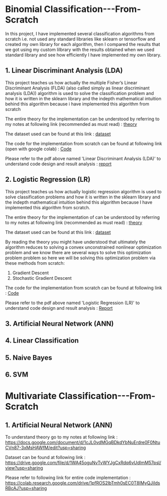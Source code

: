 # Binomial Classification---From-Scratch
In this project, I have implemented several classification algorithms from scratch i.e. not used any standard libraries like sklearn or tensorflow and created my own library for each algorithm, then I compared the results that we got using my custom lilbrary with the results obtained when we used standard library and see how efficiently I have implemented my own library.

  ## 1. Linear Discriminant Analysis (LDA)
 
  This project teaches us how actually the multiple Fisher’s Linear Discriminant Analysis (FLDA) (also called simply as linear discriminant analysis (LDA)) algorithm is used to solve the classification problem and how 
  it is written in the sklearn library and the indepth mathematical intuition behind this algorithm because i have implemented this algorithm from scratch

  The entire theory for the implementation can be understood by referring to my notes at following link (recommended as must read) : [theory](https://drive.google.com/drive/folders/1iXqW0q5vK3k1nb-agum3JACXigii7xCB?usp=sharing)

  The dataset used can be found at this link : [dataset](https://github.com/khetansarvesh/Tabular-Cross-Sectional-Modelling/blob/main/dataset/dataset_FLD.csv)

  The code for the implementation from scratch can be found at following link (open with google colab) : [Code](https://github.com/khetansarvesh/Tabular-Cross-Sectional-Modelling/blob/main/modelling/classification/Multiple-FLDA/code.ipynb)
  
  Please refer to the pdf above named 'Linear Discriminant Analysis (LDA)' to understand code design and result analysis : [report](https://github.com/khetansarvesh/Tabular-Cross-Sectional-Modelling/blob/main/modelling/classification/Multiple-FLDA/report.pdf)
  
  
  ## 2. Logistic Regression (LR)
  This project teaches us how actually logistic regression algorithm is used to solve classification problems and how it is written in the sklearn library and the indepth mathematical intuition behind this algorithm 
  because I have implemented this algorithm from scratch.

  The entire theory for the implementation of can be understood by referring to my notes at following link (recommended as must read) : [theory](https://drive.google.com/drive/folders/1M9TUIqTUfHXr-YdaDzDNchCqjjTHYZQL?usp=sharing)
  
  The dataset used can be found at this link : [dataset](https://github.com/khetansarvesh/Tabular-Cross-Sectional-Modelling/blob/main/dataset/dataset_LR.csv)

  By reading the theory you might have understood that ultimately the algorithm reduces to solving a convex unconstrained nonlinear optimization problem and we know there are several ways to solve this optimization 
  problem problem so here we will be solving this optimization problem via these methods from scratch:
  1. Gradient Descent
  2. Stochastic Gradient Descent
   
  The code for the implementation from scratch can be found at following link : [Code](https://github.com/khetansarvesh/Tabular-Cross-Sectional-Modelling/blob/main/modelling/classification/Multiple-Logistic-Regression/code.ipynb) 
  
  Please refer to the pdf above named 'Logistic Regression (LR)' to understand code design and result analysis : [Report](https://github.com/khetansarvesh/Tabular-Cross-Sectional-Modelling/blob/main/modelling/classification/Multiple-Logistic-Regression/report.pdf)

  ## 3. Artificial Neural Network (ANN)

  ## 4. Linear Classification 
  
  ## 5. Naive Bayes

  ## 6. SVM






  

# Multivariate Classification---From-Scratch

  ## 1. Artificial Neural Network (ANN)
  
  To understand theory go to my notes at following link : https://docs.google.com/document/d/1cJL0vdMGqBDkdYbNuErdre0F0NtuCVn87-3xMsHAWfM/edit?usp=sharing
 
  Dataset can be found at following link : https://drive.google.com/file/d/1WA45oguNvTvWYJgCxRdq6vUdlmM57psl/view?usp=sharing
  
  Please refer to following link for entire code implementation : https://colab.research.google.com/drive/1pfROS2lbTmh0sEC0T8IMyQJiIdsRBcAJ?usp=sharing
  
